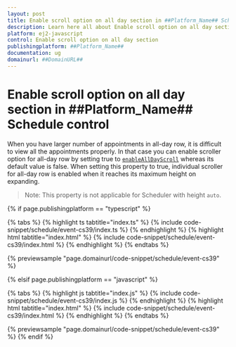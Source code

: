 ```yaml
---
layout: post
title: Enable scroll option on all day section in ##Platform_Name## Schedule control | Syncfusion
description: Learn here all about Enable scroll option on all day section in Syncfusion ##Platform_Name## Schedule control of Syncfusion Essential JS 2 and more.
platform: ej2-javascript
control: Enable scroll option on all day section 
publishingplatform: ##Platform_Name##
documentation: ug
domainurl: ##DomainURL##
---
```


# Enable scroll option on all day section in ##Platform_Name## Schedule control

When you have larger number of appointments in all-day row, it is difficult to view all the appointments properly. In that case you can enable scroller option for all-day row by setting true to [`enableAllDayScroll`](https://ej2.syncfusion.com/documentation/api/schedule#enablealldayscroll) whereas its default value is false. When setting this property to true, individual scroller for all-day row is enabled when it reaches its maximum height on expanding.

>Note: This property is not applicable for Scheduler with height `auto`.

{% if page.publishingplatform == "typescript" %}

 {% tabs %}
{% highlight ts tabtitle="index.ts" %}
{% include code-snippet/schedule/event-cs39/index.ts %}
{% endhighlight %}
{% highlight html tabtitle="index.html" %}
{% include code-snippet/schedule/event-cs39/index.html %}
{% endhighlight %}
{% endtabs %}
        
{% previewsample "page.domainurl/code-snippet/schedule/event-cs39" %}

{% elsif page.publishingplatform == "javascript" %}

{% tabs %}
{% highlight js tabtitle="index.js" %}
{% include code-snippet/schedule/event-cs39/index.js %}
{% endhighlight %}
{% highlight html tabtitle="index.html" %}
{% include code-snippet/schedule/event-cs39/index.html %}
{% endhighlight %}
{% endtabs %}

{% previewsample "page.domainurl/code-snippet/schedule/event-cs39" %}
{% endif %}